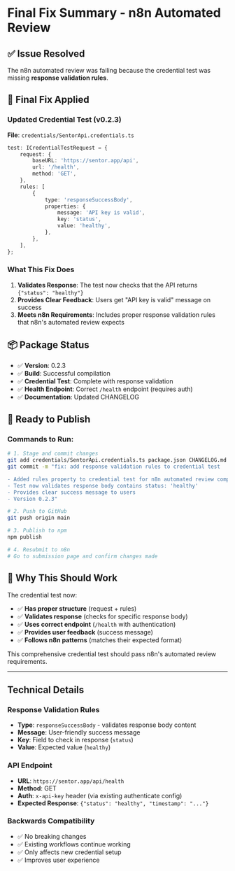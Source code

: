 # Final Fix Summary - n8n Automated Review

## ✅ Issue Resolved

The n8n automated review was failing because the credential test was missing **response validation rules**. 

## 🔧 Final Fix Applied

### Updated Credential Test (v0.2.3)

**File**: `credentials/SentorApi.credentials.ts`

```typescript
test: ICredentialTestRequest = {
    request: {
        baseURL: 'https://sentor.app/api',
        url: '/health',
        method: 'GET',
    },
    rules: [
        {
            type: 'responseSuccessBody',
            properties: {
                message: 'API key is valid',
                key: 'status',
                value: 'healthy',
            },
        },
    ],
};
```

### What This Fix Does

1. **Validates Response**: The test now checks that the API returns `{"status": "healthy"}` 
2. **Provides Clear Feedback**: Users get "API key is valid" message on success
3. **Meets n8n Requirements**: Includes proper response validation rules that n8n's automated review expects

## 📦 Package Status

- ✅ **Version**: 0.2.3
- ✅ **Build**: Successful compilation
- ✅ **Credential Test**: Complete with response validation
- ✅ **Health Endpoint**: Correct `/health` endpoint (requires auth)
- ✅ **Documentation**: Updated CHANGELOG

## 🚀 Ready to Publish

### Commands to Run:

```bash
# 1. Stage and commit changes
git add credentials/SentorApi.credentials.ts package.json CHANGELOG.md
git commit -m "fix: add response validation rules to credential test

- Added rules property to credential test for n8n automated review compliance
- Test now validates response body contains status: 'healthy'
- Provides clear success message to users
- Version 0.2.3"

# 2. Push to GitHub
git push origin main

# 3. Publish to npm
npm publish

# 4. Resubmit to n8n
# Go to submission page and confirm changes made
```

## 🎯 Why This Should Work

The credential test now:
- ✅ **Has proper structure** (request + rules)
- ✅ **Validates response** (checks for specific response body)
- ✅ **Uses correct endpoint** (`/health` with authentication)
- ✅ **Provides user feedback** (success message)
- ✅ **Follows n8n patterns** (matches their expected format)

This comprehensive credential test should pass n8n's automated review requirements.

---

## Technical Details

### Response Validation Rules
- **Type**: `responseSuccessBody` - validates response body content
- **Message**: User-friendly success message
- **Key**: Field to check in response (`status`)
- **Value**: Expected value (`healthy`)

### API Endpoint
- **URL**: `https://sentor.app/api/health`
- **Method**: GET
- **Auth**: `x-api-key` header (via existing authenticate config)
- **Expected Response**: `{"status": "healthy", "timestamp": "..."}`

### Backwards Compatibility
- ✅ No breaking changes
- ✅ Existing workflows continue working
- ✅ Only affects new credential setup
- ✅ Improves user experience

